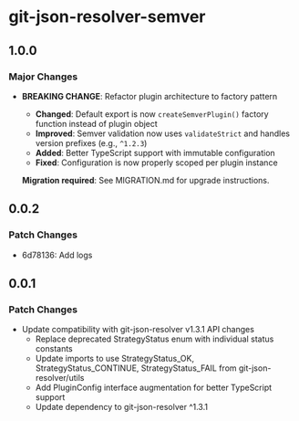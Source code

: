 # git-json-resolver-semver

## 1.0.0

### Major Changes

- **BREAKING CHANGE**: Refactor plugin architecture to factory pattern
  - **Changed**: Default export is now `createSemverPlugin()` factory function instead of plugin object
  - **Improved**: Semver validation now uses `validateStrict` and handles version prefixes (e.g., `^1.2.3`)
  - **Added**: Better TypeScript support with immutable configuration
  - **Fixed**: Configuration is now properly scoped per plugin instance

  **Migration required**: See MIGRATION.md for upgrade instructions.

## 0.0.2

### Patch Changes

- 6d78136: Add logs

## 0.0.1

### Patch Changes

- Update compatibility with git-json-resolver v1.3.1 API changes
  - Replace deprecated StrategyStatus enum with individual status constants
  - Update imports to use StrategyStatus_OK, StrategyStatus_CONTINUE, StrategyStatus_FAIL from git-json-resolver/utils
  - Add PluginConfig interface augmentation for better TypeScript support
  - Update dependency to git-json-resolver ^1.3.1
